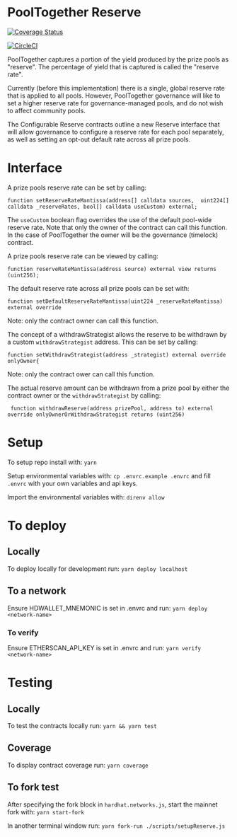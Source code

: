 # PoolTogether Reserve
[![Coverage Status](https://coveralls.io/repos/github/pooltogether/pooltogether-reserve-contracts/badge.svg?branch=main)](https://coveralls.io/github/pooltogether/pooltogether-reserve-contracts?branch=main)

[![CircleCI](https://circleci.com/gh/pooltogether/pooltogether-reserve-contracts.svg?style=svg)](https://circleci.com/gh/pooltogether/pooltogether-reserve-contracts)

PoolTogether captures a portion of the yield produced by the prize pools as "reserve".  The percentage of yield that is captured is called the "reserve rate".

Currently (before this implementation) there is a single, global reserve rate that is applied to all pools.  However, PoolTogether governance will like to set a higher reserve rate for governance-managed pools, and do not wish to affect community pools.

The Configurable Reserve contracts outline a new Reserve interface that will allow governance to configure a reserve rate for each pool separately, as well as setting an opt-out default rate across all prize pools.

# Interface

A prize pools reserve rate can be set by calling:
```solidity
function setReserveRateMantissa(address[] calldata sources,  uint224[] calldata _reserveRates, bool[] calldata useCustom) external;
```
The `useCustom` boolean flag overrides the use of the default pool-wide reserve rate. 
Note that only the owner of the contract can call this function. In the case of PoolTogether the owner will be the governance (timelock) contract.


A prize pools reserve rate can be viewed by calling:
```solidity
function reserveRateMantissa(address source) external view returns (uint256);
```

The default reserve rate across all prize pools can be set with: 
```solidity
function setDefaultReserveRateMantissa(uint224 _reserveRateMantissa) external override
```
Note: only the contract owner can call this function. 


The concept of a withdrawStrategist allows the reserve to be withdrawn by a custom `withdrawStrategist` address. This can be set by calling:
```solidity
function setWithdrawStrategist(address _strategist) external override onlyOwner{
```
Note: only the contract ower can call this function. 


The actual reserve amount can be withdrawn from a prize pool by either the contract owner or the `withdrawStrategist` by calling:
```solidity
 function withdrawReserve(address prizePool, address to) external override onlyOwnerOrWithdrawStrategist returns (uint256)
```

# Setup
To setup repo install with:
`yarn`

Setup environmental variables with:
`cp .envrc.example .envrc`
and fill `.envrc` with your own variables and api keys.

Import the environmental variables with:
`direnv allow`

# To deploy
## Locally
To deploy locally for development run:
`yarn deploy localhost`

## To a network
Ensure HDWALLET_MNEMONIC is set in .envrc and run:
`yarn deploy <network-name>`

### To verify
Ensure ETHERSCAN_API_KEY is set in .envrc and run:
`yarn verify <network-name>`

# Testing
## Locally
To test the contracts locally run:
`yarn && yarn test`

## Coverage
To display contract coverage run: 
`yarn coverage`


## To fork test
After specifying the fork block in `hardhat.networks.js`, start the mainnet fork with:
 `yarn start-fork`

In another terminal window run:
`yarn fork-run ./scripts/setupReserve.js`
